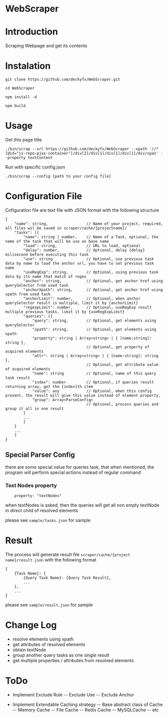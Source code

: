 WebScraper
===========

# Introduction
Scraping Webpage and get its contents

# Instalation
```
git clone https://github.com/deckyfx/WebScraper.git

cd WebScraper

npm install -d

npm build
```

# Usage
Get this page title
```
./bin/scrap --url https://github.com/deckyfx/WebScraper --xpath '//*[@id="js-repo-pjax-container"]/div[2]/div[1]/div[1]/div[1]/div/span' --property textContent
```

Run with specific config.json
```
./bin/scrap --config {path to your config file}
```

# Configuration File
Cofiguration file are text file with JSON format with the following structure
```
{
    "name": string,                 // Name of your project, required, all files wil be saved in scraper/cache/{projectname}/
    "tasks": [{
        "name": string | number,    // Name of a Task, optional, the name of the task that will be use as base name
        "load": string,             // URL to load, optional
        "delay": number,            // Optional, delay {delay} milisecond before executing this task
        "use": string               // Optional, use previous task data by name to load the anchor url, you have to set previous task name
        "useRegExp": string,        // Optional, using previous task data by its name that match of regex
        "anchor": string,           // Optional, get anchor href using querySelector from used task
        "anchorXpath": string,      // Optional, get anchor href using xpath from used task
        "anchorLimit": number,      // Optional, when anchor querySelector result is multiple, limit it by {anchorLimit}
        "regexpLimit": number,      // Optional, useRegExp result multiple previous tasks, limit it by {useRegExpLimit}
        "queries": [{               
            "query": string,        // Optional, get elements using querySelector
            "xpath": string,        // Optional, get elements using xpath
            "property": string | Array<string> | { [name:string]: string },
                                    // Optional, get property of acquired elements
            "attr": string | Array<string> | { [name:string]: string },
                                    // Optional, get attribute value of acquired elements
            "name": string          // Optional, name of this query task result
            "index": number         // Optional, if queries result returning array, get the {index}th item
            "value": any            // Optional, when this config present, the result will give this value instead of element property,
            "group": Array<ParseConfig>
                                    // Optional, process queries and group it all in one result
        }
        ...
        ]
    }
    ...
    ]
}
```

## Special Parser Config
there are some special value for queries task, that when mentioned, the program will perform special actions instead of regular command

### Text Nodes property
```
    property: "textNodes"
```
when textNodes is asked, then the queries will get all non empty textNode in direct child of resolved elements 


please see ```sample/tasks.json``` for sample 

# Result
The process will generate result file ```scraper/cache/{project name}/result.json```
with the following format

```
{
    {Task Name}: {
        {Query Task Name}: {Query Task Result},
        ...
    },
    ...
}
```

please see ```sample/result.json``` for sample 

# Change Log
 - resolve elements using xpath
 - get attributes of resolved elements
 - obtain textNode
 - group another query tasks as one single result
 - get multiple properties / attributes from resolved elements

# ToDo
 - Implement Exclude Rule
 -- Exclude Use
 -- Exclude Anchor

 - Implement Extendable Caching strategy
 -- Base abstract class of Cache
 -- Memory Cache
 -- File Cache
 -- Redis Cache
 -- MySQLCache
 -- etc
